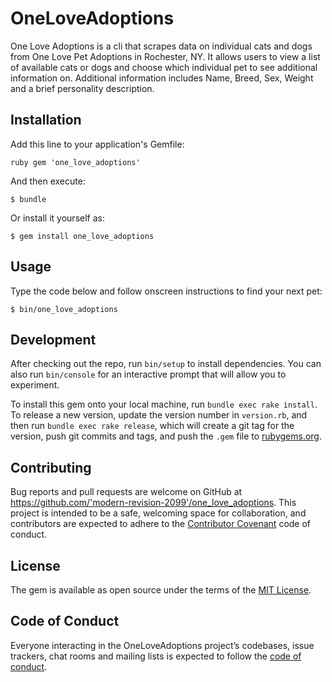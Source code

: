 # OneLoveAdoptions

One Love Adoptions is a cli that scrapes data on individual cats and dogs from One Love Pet Adoptions in Rochester, NY. It allows users to view a list of available cats or dogs and choose which individual pet to see additional information on. Additional information includes Name, Breed, Sex, Weight and a brief personality description.  

## Installation

Add this line to your application's Gemfile:

```ruby gem 'one_love_adoptions'```

And then execute:

    $ bundle

Or install it yourself as:

    $ gem install one_love_adoptions

## Usage

Type the code below and follow onscreen instructions to find your next pet:

    $ bin/one_love_adoptions

## Development

After checking out the repo, run `bin/setup` to install dependencies. You can also run `bin/console` for an interactive prompt that will allow you to experiment.

To install this gem onto your local machine, run `bundle exec rake install`. To release a new version, update the version number in `version.rb`, and then run `bundle exec rake release`, which will create a git tag for the version, push git commits and tags, and push the `.gem` file to [rubygems.org](https://rubygems.org).

## Contributing

Bug reports and pull requests are welcome on GitHub at https://github.com/'modern-revision-2099'/one_love_adoptions. This project is intended to be a safe, welcoming space for collaboration, and contributors are expected to adhere to the [Contributor Covenant](http://contributor-covenant.org) code of conduct.

## License

The gem is available as open source under the terms of the [MIT License](https://opensource.org/licenses/MIT).

## Code of Conduct

Everyone interacting in the OneLoveAdoptions project’s codebases, issue trackers, chat rooms and mailing lists is expected to follow the [code of conduct](https://github.com/'modern-revision-2099'/one_love_adoptions/blob/master/CODE_OF_CONDUCT.md).
